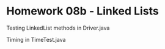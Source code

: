 # Homework 08b - Linked Lists

Testing LinkedList methods in Driver.java  

Timing in TimeTest.java

